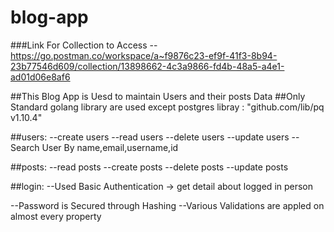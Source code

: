 # blog-app
###Link For Collection to Access
-- https://go.postman.co/workspace/a~f9876c23-ef9f-41f3-8b94-23b77546d609/collection/13898662-4c3a9866-fd4b-48a5-a4e1-ad01d06e8af6

##This Blog App is Uesd to maintain Users and their posts Data
##Only Standard golang library are used except postgres libray : "github.com/lib/pq v1.10.4"  

##users:
--create users
--read users
--delete users
--update users
--Search User By name,email,username,id

##posts:
--read posts
--create posts
--delete posts
--update posts

##login:
--Used Basic Authentication -> get detail about logged in person

--Password is Secured through Hashing
--Various Validations are appled on almost every property
